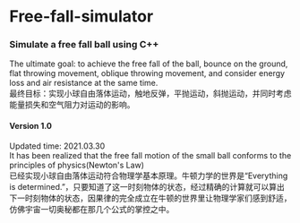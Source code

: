 # Free-fall-simulator
### Simulate a free fall ball using C++

The ultimate goal: to achieve the free fall of the ball, bounce on the ground, flat throwing movement, oblique throwing movement, and consider energy loss and air resistance at the same time.   
最终目标：实现小球自由落体运动，触地反弹，平抛运动，斜抛运动，并同时考虑能量损失和空气阻力对运动的影响。  

#### Version 1.0
Updated time: 2021.03.30  
It has been realized that the free fall motion of the small ball conforms to the principles of physics(Newton's Law)  
已经实现小球自由落体运动符合物理学基本原理。牛顿力学的世界是“Everything is determined.”，只要知道了这一时刻物体的状态，经过精确的计算就可以算出下一时刻物体的状态，因果律的完全成立在牛顿的世界里让物理学家们感到舒适，仿佛宇宙一切奥秘都在那几个公式的掌控之中。  
